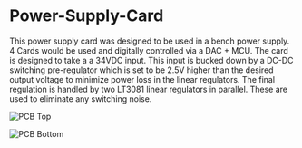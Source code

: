 # Power-Supply-Card

This power supply card was designed to be used in a bench power supply. 4 Cards would be used and digitally controlled via a DAC + MCU. The card is designed to take a a 34VDC input. This input is bucked down by a DC-DC switching pre-regulator which is set to be 2.5V higher than the desired output voltage to minimize power loss in the linear regulators. The final regulation is handled by two LT3081 linear regulators in parallel. These are used to eliminate any switching noise. 

![PCB Top](https://user-images.githubusercontent.com/11001357/168533343-9981a899-2734-477a-bf49-ef107f898f54.jpeg)

![PCB Bottom](https://user-images.githubusercontent.com/11001357/168533410-db3d3e4d-6aec-4ed2-a0bc-4824d818d597.jpeg)

